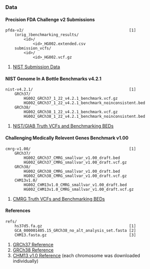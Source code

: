 ### Data

#### Precision FDA Challenge v2 Submissions
```
pfda-v2/                                              [1]
    (orig_)benchmarking_results/
        <id>/
            <id>_HG002.extended.csv
    submission_vcfs/
        <id>/
            <id>_HG002.vcf.gz
```
1. [NIST Submission Data](https://data.nist.gov/od/id/mds2-2336)

#### NIST Genome In A Bottle Benchmarks v4.2.1
```
nist-v4.2.1/                                          [1]
    GRCh37/
        HG002_GRCh37_1_22_v4.2.1_benchmark.vcf.gz
        HG002_GRCh37_1_22_v4.2.1_benchmark_noinconsistent.bed
    GRCh38/
        HG002_GRCh38_1_22_v4.2.1_benchmark.vcf.gz
        HG002_GRCh38_1_22_v4.2.1_benchmark_noinconsistent.bed
```
1. [NIST/GIAB Truth VCFs and Benchmarking BEDs](https://ftp-trace.ncbi.nlm.nih.gov/ReferenceSamples/giab/release/AshkenazimTrio/HG002_NA24385_son/NISTv4.2.1/)


#### Challenging Medically Relevent Genes Benchmark v1.00
```
cmrg-v1.00/                                           [1]
    GRCh37/
        HG002_GRCh37_CMRG_smallvar_v1.00_draft.bed
        HG002_GRCh37_CMRG_smallvar_v1.00_draft.vcf.gz
    GRCh38/
        HG002_GRCh38_CMRG_smallvar_v1.00_draft.bed
        HG002_GRCh38_CMRG_smallvar_v1.00_draft.vcf.gz
    CHM13v1.0/
        HG002_CHM13v1.0_CMRG_smallvar_v1.00_draft.bed
        HG002_CHM13v1.0_CMRG_smallvar_v1.00_draft.vcf.gz
```
1. [CMRG Truth VCFs and Benchmarking BEDs](https://ftp-trace.ncbi.nlm.nih.gov/ReferenceSamples/giab/release/AshkenazimTrio/HG002_NA24385_son/CMRG_v1.00/)

#### References
```
refs/
    hs37d5.fa.gz                                      [1]
    GCA_000001405.15_GRCh38_no_alt_analysis_set.fasta [2]
    CHM13.fasta.gz                                    [3]
```
1. [GRCh37 Reference](https://ftp-trace.ncbi.nlm.nih.gov/ReferenceSamples/giab/release/references/GRCh37)
2. [GRCh38 Reference](https://ftp-trace.ncbi.nlm.nih.gov/ReferenceSamples/giab/release/references/GRCh38)
3. [CHM13 v1.0 Reference](https://www.ncbi.nlm.nih.gov/assembly/GCA_009914755.2) (each chromosome was downloaded individually)
